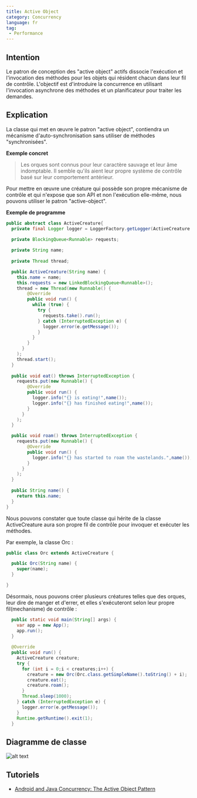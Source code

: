 ```yaml
---
title: Active Object
category: Concurrency
language: fr
tag:
 - Performance
---
```



## Intention

Le patron de conception des "active object" actifs dissocie l'exécution et l'invocation des méthodes pour les objets qui résident chacun dans leur fil de contrôle. L'objectif est d'introduire la concurrence en utilisant l'invocation asynchrone des méthodes et un planificateur pour traiter les demandes.

## Explication

La classe qui met en œuvre le patron "active object", contiendra un mécanisme d'auto-synchronisation sans utiliser de méthodes "synchronisées".

**Exemple concret**

> Les orques sont connus pour leur caractère sauvage et leur âme indomptable. Il semble qu'ils aient leur propre système de contrôle basé sur leur comportement antérieur.

Pour mettre en œuvre une créature qui possède son propre mécanisme de contrôle et qui n'expose que son API et non l'exécution elle-même, nous pouvons utiliser le patron "active-object".


**Exemple de programme**

```java
public abstract class ActiveCreature{
  private final Logger logger = LoggerFactory.getLogger(ActiveCreature.class.getName());

  private BlockingQueue<Runnable> requests;
  
  private String name;
  
  private Thread thread;

  public ActiveCreature(String name) {
    this.name = name;
    this.requests = new LinkedBlockingQueue<Runnable>();
    thread = new Thread(new Runnable() {
        @Override
        public void run() {
          while (true) {
            try {
              requests.take().run();
            } catch (InterruptedException e) { 
              logger.error(e.getMessage());
            }
          }
        }
      }
    );
    thread.start();
  }
  
  public void eat() throws InterruptedException {
    requests.put(new Runnable() {
        @Override
        public void run() { 
          logger.info("{} is eating!",name());
          logger.info("{} has finished eating!",name());
        }
      }
    );
  }

  public void roam() throws InterruptedException {
    requests.put(new Runnable() {
        @Override
        public void run() { 
          logger.info("{} has started to roam the wastelands.",name());
        }
      }
    );
  }
  
  public String name() {
    return this.name;
  }
}
```

Nous pouvons constater que toute classe qui hérite de la classe ActiveCreature aura son propre fil de contrôle pour invoquer et exécuter les méthodes.

Par exemple, la classe Orc :

```java
public class Orc extends ActiveCreature {

  public Orc(String name) {
    super(name);
  }

}
```

Désormais, nous pouvons créer plusieurs créatures telles que des orques, leur dire de manger et d'errer, et elles s'exécuteront selon leur propre fil(mechanisme) de contrôle :

```java
  public static void main(String[] args) {  
    var app = new App();
    app.run();
  }
  
  @Override
  public void run() {
    ActiveCreature creature;
    try {
      for (int i = 0;i < creatures;i++) {
        creature = new Orc(Orc.class.getSimpleName().toString() + i);
        creature.eat();
        creature.roam();
      }
      Thread.sleep(1000);
    } catch (InterruptedException e) {
      logger.error(e.getMessage());
    }
    Runtime.getRuntime().exit(1);
  }
```

## Diagramme de classe

![alt text](../../../active-object/etc/active-object.urm.png "Active Object class diagram")

## Tutoriels

* [Android and Java Concurrency: The Active Object Pattern](https://www.youtube.com/watch?v=Cd8t2u5Qmvc)